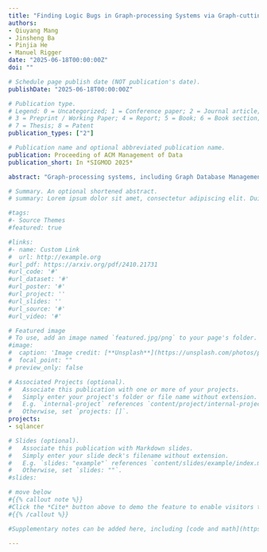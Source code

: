 ```yaml
---
title: "Finding Logic Bugs in Graph-processing Systems via Graph-cutting"
authors:
- Qiuyang Mang
- Jinsheng Ba
- Pinjia He
- Manuel Rigger
date: "2025-06-18T00:00:00Z"
doi: ""

# Schedule page publish date (NOT publication's date).
publishDate: "2025-06-18T00:00:00Z"

# Publication type.
# Legend: 0 = Uncategorized; 1 = Conference paper; 2 = Journal article;
# 3 = Preprint / Working Paper; 4 = Report; 5 = Book; 6 = Book section;
# 7 = Thesis; 8 = Patent
publication_types: ["2"]

# Publication name and optional abbreviated publication name.
publication: Proceeding of ACM Management of Data
publication_short: In *SIGMOD 2025*

abstract: "Graph-processing systems, including Graph Database Management Systems (GDBMSes) and graph libraries, are designed to analyze and manage graph data efficiently. They are widely used in applications such as social networks, recommendation systems, and fraud detection. However, logic bugs in these systems can lead to incorrect results, compromising the reliability of applications. While recent research has explored testing techniques specialized for GDBMSes, it is unclear how to adapt them to graph-processing systems in general. This paper proposes Graph-cutting, a universal approach for detecting logic bugs in both GDBMSes and various algorithms in graph libraries. Our key idea is inspired by the observation that certain graph patterns are critical for various graph-processing tasks. Dividing graph data into subgraphs that preserve those patterns establishes a natural relationship between query results on the original graph and its subgraphs, allowing for the detection of logic bugs when this relationship is violated. We implemented Graph-cutting as a tool, GSlicer, and evaluated it on 3 popular graph-processing systems, NetworkX, Neo4j, and Kùzu. GSlicer detected 39 unique and previously unknown bugs, out of which 34 have been fixed and confirmed by developers. At least 8 logic bugs detected by GSlicer cannot be detected by baseline strategies. Additionally, by leveraging just a few concrete relationships, Graph-cutting can cover over 100 APIs in NetworkX. We expect this technique to be widely applicable and that it can be used to improve the quality of graph-processing systems broadly."

# Summary. An optional shortened abstract.
# summary: Lorem ipsum dolor sit amet, consectetur adipiscing elit. Duis posuere tellus ac convallis placerat. Proin tincidunt magna sed ex sollicitudin condimentum.

#tags:
#- Source Themes
#featured: true

#links:
#- name: Custom Link
#  url: http://example.org
#url_pdf: https://arxiv.org/pdf/2410.21731
#url_code: '#'
#url_dataset: '#'
#url_poster: '#'
#url_project: ''
#url_slides: ''
#url_source: '#'
#url_video: '#'

# Featured image
# To use, add an image named `featured.jpg/png` to your page's folder. 
#image:
#  caption: 'Image credit: [**Unsplash**](https://unsplash.com/photos/pLCdAaMFLTE)'
#  focal_point: ""
# preview_only: false

# Associated Projects (optional).
#   Associate this publication with one or more of your projects.
#   Simply enter your project's folder or file name without extension.
#   E.g. `internal-project` references `content/project/internal-project/index.md`.
#   Otherwise, set `projects: []`.
projects:
- sqlancer

# Slides (optional).
#   Associate this publication with Markdown slides.
#   Simply enter your slide deck's filename without extension.
#   E.g. `slides: "example"` references `content/slides/example/index.md`.
#   Otherwise, set `slides: ""`.
#slides:

# move below
#{{% callout note %}}
#Click the *Cite* button above to demo the feature to enable visitors to import publication metadata into their reference management software.
#{{% /callout %}}

#Supplementary notes can be added here, including [code and math](https://sourcethemes.com/academic/docs/writing-markdown-latex/).

---
```


